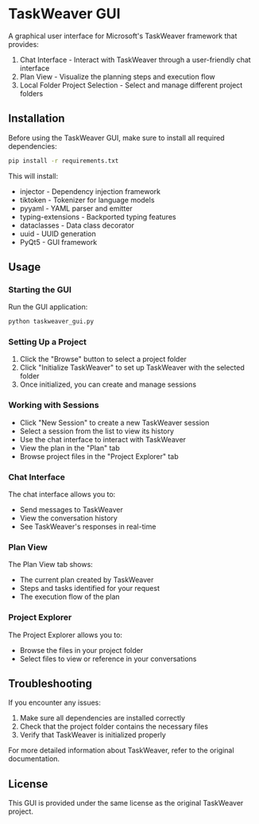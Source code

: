 # TaskWeaver GUI

A graphical user interface for Microsoft's TaskWeaver framework that provides:

1. Chat Interface - Interact with TaskWeaver through a user-friendly chat interface
2. Plan View - Visualize the planning steps and execution flow
3. Local Folder Project Selection - Select and manage different project folders

## Installation

Before using the TaskWeaver GUI, make sure to install all required dependencies:

```bash
pip install -r requirements.txt
```

This will install:
- injector - Dependency injection framework
- tiktoken - Tokenizer for language models
- pyyaml - YAML parser and emitter
- typing-extensions - Backported typing features
- dataclasses - Data class decorator
- uuid - UUID generation
- PyQt5 - GUI framework

## Usage

### Starting the GUI

Run the GUI application:

```bash
python taskweaver_gui.py
```

### Setting Up a Project

1. Click the "Browse" button to select a project folder
2. Click "Initialize TaskWeaver" to set up TaskWeaver with the selected folder
3. Once initialized, you can create and manage sessions

### Working with Sessions

- Click "New Session" to create a new TaskWeaver session
- Select a session from the list to view its history
- Use the chat interface to interact with TaskWeaver
- View the plan in the "Plan" tab
- Browse project files in the "Project Explorer" tab

### Chat Interface

The chat interface allows you to:
- Send messages to TaskWeaver
- View the conversation history
- See TaskWeaver's responses in real-time

### Plan View

The Plan View tab shows:
- The current plan created by TaskWeaver
- Steps and tasks identified for your request
- The execution flow of the plan

### Project Explorer

The Project Explorer allows you to:
- Browse the files in your project folder
- Select files to view or reference in your conversations

## Troubleshooting

If you encounter any issues:

1. Make sure all dependencies are installed correctly
2. Check that the project folder contains the necessary files
3. Verify that TaskWeaver is initialized properly

For more detailed information about TaskWeaver, refer to the original documentation.

## License

This GUI is provided under the same license as the original TaskWeaver project.

